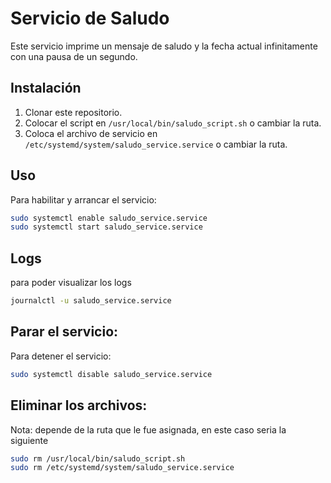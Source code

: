 # Servicio de Saludo

Este servicio imprime un mensaje de saludo y la fecha actual infinitamente con una pausa de un segundo.

## Instalación

1. Clonar este repositorio.
2. Colocar el script en `/usr/local/bin/saludo_script.sh` o cambiar la ruta.
3. Coloca el archivo de servicio en  `/etc/systemd/system/saludo_service.service` o cambiar la ruta.

## Uso

Para habilitar y arrancar el servicio:

```bash
sudo systemctl enable saludo_service.service
sudo systemctl start saludo_service.service
```

## Logs

para poder visualizar los logs

```bash
journalctl -u saludo_service.service
```

## Parar el servicio:

Para detener el servicio:

```bash
sudo systemctl disable saludo_service.service
```

## Eliminar los archivos:

Nota: depende de la ruta que le fue asignada, en este caso seria la siguiente

```bash
sudo rm /usr/local/bin/saludo_script.sh
sudo rm /etc/systemd/system/saludo_service.service
```


